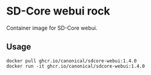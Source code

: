 # SD-Core webui rock

Container image for SD-Core webui.

## Usage

```console
docker pull ghcr.io/canonical/sdcore-webui:1.4.0
docker run -it ghcr.io/canonical/sdcore-webui:1.4.0
```
